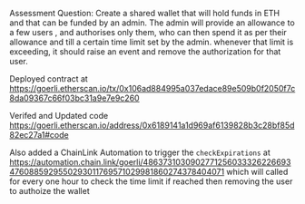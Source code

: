 Assessment Question:
Create a shared wallet that will hold funds in ETH and that can be funded by an admin. The admin will provide an allowance to a few users , and authorises only them,  who can then spend it as per their allowance and till a certain time limit set by the admin. whenever that limit is exceeding, it should raise an event and remove the authorization for that user.

Deployed contract at https://goerli.etherscan.io/tx/0x106ad884995a037edace89e509b0f2050f7c8da09367c66f03bc31a9e7e9c260

Verifed and Updated code https://goerli.etherscan.io/address/0x6189141a1d969af6139828b3c28bf85d82ec27a1#code

Also added a ChainLink Automation to trigger the `checkExpirations` at https://automation.chain.link/goerli/48637310309027712560333262266934760885929550293011769571029981860274378404071
which will called for every one hour to check the time limit if reached then removing the user to authoize the wallet